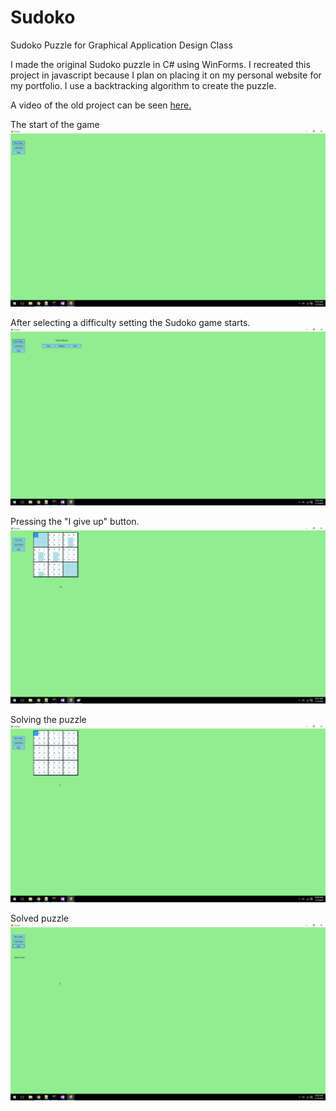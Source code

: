 # Sudoko
Sudoko Puzzle for Graphical Application Design Class

I made the original Sudoko puzzle in C# using WinForms. I recreated this project in javascript because I plan on placing it on my personal website for my portfolio. I use a backtracking algorithm to create the puzzle.

A video of the old project can be seen [here.](https://www.youtube.com/watch?v=5hUSE0_69rw)

The start of the game
![Start Menu](https://github.com/hcombs/Sudoko/blob/master/images/1.png?raw=true "Start Menu")

After selecting a difficulty setting the Sudoko game starts.
![Start game](https://github.com/hcombs/Sudoko/blob/master/images/2.png?raw=true "Start Game")

Pressing the "I give up" button. 
![Give Up](https://github.com/hcombs/Sudoko/blob/master/images/3.png?raw=true "Give Up")

Solving the puzzle
![progress](https://github.com/hcombs/Sudoko/blob/master/images/4.png?raw=true "progress")

Solved puzzle
![Solved](https://github.com/hcombs/Sudoko/blob/master/images/5.png?raw=true "Solved")







